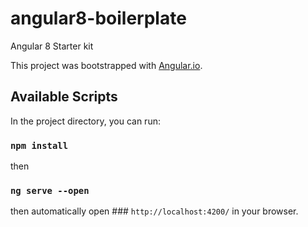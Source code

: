 # angular8-boilerplate
Angular 8 Starter kit

This project was bootstrapped with [Angular.io](https://angular.io/guide/setup-local).

## Available Scripts

In the project directory, you can run:

### `npm install`

then

### `ng serve --open`
then automatically open ### `http://localhost:4200/` in your browser.